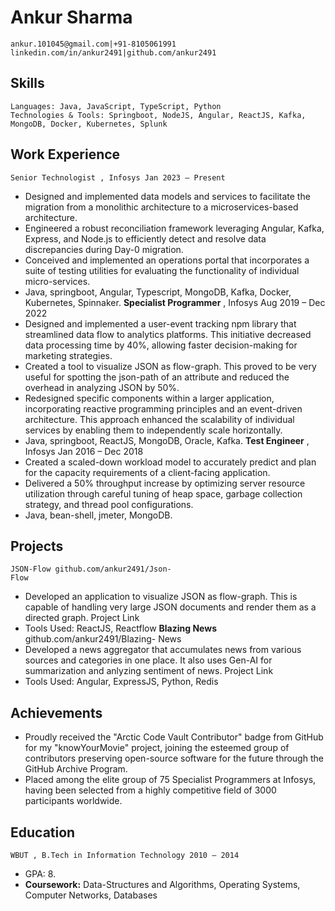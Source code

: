 # Ankur Sharma

```
ankur.101045@gmail.com|+91-8105061991
linkedin.com/in/ankur2491|github.com/ankur2491
```
## Skills

```
Languages: Java, JavaScript, TypeScript, Python
Technologies & Tools: Springboot, NodeJS, Angular, ReactJS, Kafka, MongoDB, Docker, Kubernetes, Splunk
```
## Work Experience

```
Senior Technologist , Infosys Jan 2023 – Present
```
- Designed and implemented data models and services to facilitate the migration from a monolithic architecture
    to a microservices-based architecture.
- Engineered a robust reconciliation framework leveraging Angular, Kafka, Express, and Node.js to efficiently
    detect and resolve data discrepancies during Day-0 migration.
- Conceived and implemented an operations portal that incorporates a suite of testing utilities for evaluating the
    functionality of individual micro-services.
- Java, springboot, Angular, Typescript, MongoDB, Kafka, Docker, Kubernetes, Spinnaker.
**Specialist Programmer** , Infosys Aug 2019 – Dec 2022
- Designed and implemented a user-event tracking npm library that streamlined data flow to analytics platforms.
    This initiative decreased data processing time by 40%, allowing faster decision-making for marketing strategies.
- Created a tool to visualize JSON as flow-graph. This proved to be very useful for spotting the json-path of an
    attribute and reduced the overhead in analyzing JSON by 50%.
- Redesigned specific components within a larger application, incorporating reactive programming principles and
    an event-driven architecture. This approach enhanced the scalability of individual services by enabling them to
    independently scale horizontally.
- Java, springboot, ReactJS, MongoDB, Oracle, Kafka.
**Test Engineer** , Infosys Jan 2016 – Dec 2018
- Created a scaled-down workload model to accurately predict and plan for the capacity requirements of a
    client-facing application.
- Delivered a 50% throughput increase by optimizing server resource utilization through careful tuning of heap
    space, garbage collection strategy, and thread pool configurations.
- Java, bean-shell, jmeter, MongoDB.

## Projects

```
JSON-Flow github.com/ankur2491/Json-
Flow
```
- Developed an application to visualize JSON as flow-graph. This is capable of handling very large JSON
    documents and render them as a directed graph.
    Project Link
- Tools Used: ReactJS, Reactflow
**Blazing News**
    github.com/ankur2491/Blazing-
       News
- Developed a news aggregator that accumulates news from various sources and categories in one place. It also
    uses Gen-AI for summarization and anlyzing sentiment of news.
    Project Link
- Tools Used: Angular, ExpressJS, Python, Redis


## Achievements

- Proudly received the "Arctic Code Vault Contributor" badge from GitHub for my "knowYourMovie" project,
    joining the esteemed group of contributors preserving open-source software for the future through the GitHub
    Archive Program.
- Placed among the elite group of 75 Specialist Programmers at Infosys, having been selected from a highly
    competitive field of 3000 participants worldwide.

## Education

```
WBUT , B.Tech in Information Technology 2010 – 2014
```
- GPA: 8.
- **Coursework:** Data-Structures and Algorithms, Operating Systems, Computer Networks, Databases


